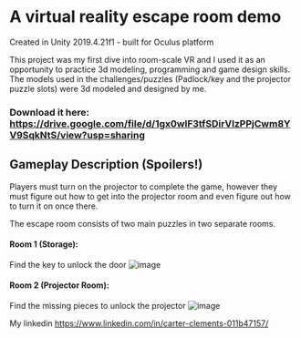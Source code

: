 # A virtual reality escape room demo
Created in Unity  2019.4.21f1 - built for Oculus platform

This project was my first dive into room-scale VR and I used it as an opportunity to practice 3d modeling, programming and game design skills. The models used in the challenges/puzzles (Padlock/key and the projector puzzle slots) were 3d modeled and designed by me.

### Download it here: https://drive.google.com/file/d/1gx0wlF3tfSDirVIzPPjCwm8YV9SqkNtS/view?usp=sharing


## Gameplay Description (Spoilers!)
Players must turn on the projector to complete the game, however they must figure out how to get into the projector room and even figure out how to turn it on once there.

The escape room consists of two main puzzles in two separate rooms.


#### Room 1 (Storage):
Find the key to unlock the door
![image](https://user-images.githubusercontent.com/31843656/123509638-98867180-d644-11eb-936a-660524020c7c.png)


#### Room 2 (Projector Room):
Find the missing pieces to unlock the projector
![image](https://user-images.githubusercontent.com/31843656/123509337-da161d00-d642-11eb-925a-a908b0057feb.png)



My linkedin
https://www.linkedin.com/in/carter-clements-011b47157/
